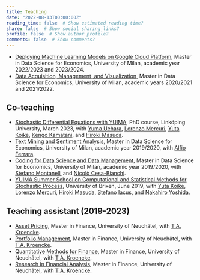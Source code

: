 ```yaml
---
title: Teaching
date: "2022-08-13T00:00:00Z"
reading_time: false  # Show estimated reading time?
share: false  # Show social sharing links?
profile: false  # Show author profile?
comments: false  # Show comments?
---
```


- [Deploying Machine Learning Models on Google Cloud Platform](https://dse-lm91.cdl.unimi.it/en/courses/laboratories), Master in Data Science for Economics, University of Milan, academic year 2022/2023 and 2023/2024.
- [Data Acquisition, Management, and Visualization](https://dse-lm91.cdl.unimi.it/en/courses/laboratories), Master in Data Science for Economics, University of Milan, academic years 2020/2021 and 2021/2022.

## Co-teaching

- [Stochastic Differential Equations with YUIMA](https://www.ida.liu.se/edu/grad/course?cid=752), PhD course, Linköping University, March 2023, with [Yuma Uehara](https://sites.google.com/site/yumauehara1928/), [Lorenzo Mercuri](https://scholar.google.com/citations?user=hEfOT54AAAAJ&hl=en), [Yuta Koike](https://www.ms.u-tokyo.ac.jp/~kyuta/), [Kengo Kamatani](https://sites.google.com/view/kengokamatani/home), and [Hiroki Masuda](https://www2.math.kyushu-u.ac.jp/~hiroki/hmhp.html).
- [Text Mining and Sentiment Analysis](https://www.unimi.it/en/education/degree-programme-courses/2020/text-mining-and-sentiment-analysis), Master in Data Science for Economics, University of Milan, academic year 2019/2020, with [Alfio Ferrara](https://scholar.google.it/citations?user=7vf1QqwAAAAJ&hl=it).
- [Coding for Data Science and Data Management](https://www.unimi.it/en/education/degree-programme-courses/2020/coding-data-science-and-data-management), Master in Data Science for Economics, University of Milan, academic year 2019/2020, with [Stefano Montanelli](https://scholar.google.it/citations?user=aRgwxwkAAAAJ&hl=it) and [Nicolò Cesa-Bianchi](https://scholar.google.com/citations?user=BWADJUkAAAAJ&hl=en).
- [YUIMA Summer School on Computational and Statistical Methods for Stochastic Process](https://yuimaproject.com/yss2019/), University of Brixen, June 2019, with [Yuta Koike](https://www.ms.u-tokyo.ac.jp/~kyuta/), [Lorenzo Mercuri](https://scholar.google.com/citations?user=hEfOT54AAAAJ&hl=en), [Hiroki Masuda](https://www2.math.kyushu-u.ac.jp/~hiroki/hmhp.html), [Stefano Iacus](https://scholar.google.com/citations?user=JBs9tJ4AAAAJ&hl=en), and [Nakahiro Yoshida](https://scholar.google.com/citations?user=LiebdNAAAAAJ&hl=en).

## Teaching assistant (2019-2023)

- [Asset Pricing](http://www10.unine.ch/desc_data/plans2022-2023/plan_2022-2023_5AF2003.pdf), Master in Finance, University of Neuchâtel, with [T.A. Kroencke](https://sites.google.com/site/kroencketim/). 
- [Portfolio Management](http://www10.unine.ch/desc_data/plans2022-2023/plan_2022-2023_5AF2007.pdf), Master in Finance, University of Neuchâtel, with [T.A. Kroencke](https://sites.google.com/site/kroencketim/). 
- [Quantitative Methods for Finance](http://www10.unine.ch/desc_data/plans2022-2023/plan_2022-2023_5AF2041.pdf), Master in Finance, University of Neuchâtel, with [T.A. Kroencke](https://sites.google.com/site/kroencketim/). 
- [Research in Financial Analysis](http://www10.unine.ch/desc_data/plans2022-2023/plan_2022-2023_5AF2021.pdf), Master in Finance, University of Neuchâtel, with [T.A. Kroencke](https://sites.google.com/site/kroencketim/). 
